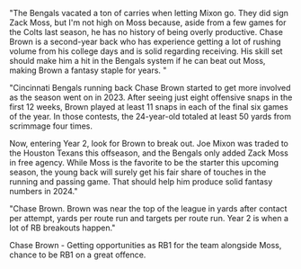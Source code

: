 "The Bengals vacated a ton of carries when letting Mixon go. They did sign Zack Moss, but I'm not high on Moss because, aside from a few games for the Colts last season, he has no history of being overly productive.  Chase Brown is a second-year back who has experience getting a lot of rushing volume from his college days and is solid regarding receiving.  His skill set should make him a hit in the Bengals system if he can beat out Moss, making Brown a fantasy staple for years. "

"Cincinnati Bengals running back Chase Brown started to get more involved as the season went on in 2023. After seeing just eight offensive snaps in the first 12 weeks, Brown played at least 11 snaps in each of the final six games of the year. In those contests, the 24-year-old totaled at least 50 yards from scrimmage four times.

Now, entering Year 2, look for Brown to break out. Joe Mixon was traded to the Houston Texans this offseason, and the Bengals only added Zack Moss in free agency. While Moss is the favorite to be the starter this upcoming season, the young back will surely get his fair share of touches in the running and passing game. That should help him produce solid fantasy numbers in 2024."

"Chase Brown. Brown was near the top of the league in yards after contact per attempt, yards per route run and targets per route run. Year 2 is when a lot of RB breakouts happen."

Chase Brown - Getting opportunities as RB1 for the team alongside Moss, chance to be RB1 on a great offence. 